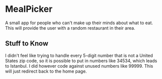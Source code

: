 MealPicker
=====

A small app for people who can't make up their minds about what to eat. This will provide the user with a random restaurant in their area.

Stuff to Know
------

I didn't feel like trying to handle every 5-digit number that is not a United States zip code, so it is possible to put in numbers like 34534, which leads to Istanbul. I did however code against unused numbers like 99999. This will just redirect back to the home page.
